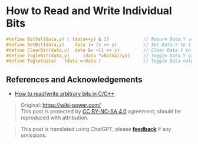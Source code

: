 # How to Read and Write Individual Bits

```c
#define BitVal(data,y) ( (data>>y) & 1)             // Return Data.Y value
#define SetBit(data,y)    data |= (1 << y)          // Set Data.Y to 1
#define ClearBit(data,y)  data &= ~(1 << y)         // Clear Data.Y to 0
#define TogleBit(data,y)     (data ^=BitVal(y))     // Toggle Data.Y value
#define Togle(data)   (data =~data )                // Toggle Data value
```

## References and Acknowledgements

- [How to read/write arbitrary bits in C/C++](https://stackoverflow.com/questions/11815894/how-to-read-write-arbitrary-bits-in-c-c)

> Original: <https://wiki-power.com/>  
> This post is protected by [CC BY-NC-SA 4.0](https://creativecommons.org/licenses/by/4.0/deed.en) agreement, should be reproduced with attribution.

> This post is translated using ChatGPT, please [**feedback**](https://github.com/linyuxuanlin/Wiki_MkDocs/issues/new) if any omissions.